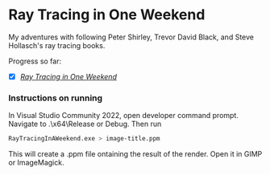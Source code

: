 # Ray Tracing in One Weekend
My adventures with following Peter Shirley, Trevor David Black, and Steve Hollasch's ray tracing books. 

Progress so far:
- [x] [_Ray Tracing in One Weekend_](https://raytracing.github.io/books/RayTracingInOneWeekend.html)

### Instructions on running
In Visual Studio Community 2022, open developer command prompt. Navigate to .\x64\Release or Debug. Then run
```bash
RayTracingInAWeekend.exe > image-title.ppm
```
This will create a .ppm file ontaining the result of the render. Open it in GIMP or ImageMagick.